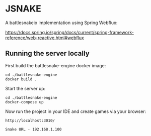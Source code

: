 

# JSNAKE

A battlesnakeio implementation using Spring Webflux: 

https://docs.spring.io/spring/docs/current/spring-framework-reference/web-reactive.html#webflux

## Running the server locally

First build the battlesnake-engine docker image:

```
cd ./battlesnake-engine
docker build .
```

Start the server up:

```
cd ./battlesnake-engine
docker-compose up
```

Now run the project in your IDE and create games via your browser:

```
http://localhost:3010/

Snake URL - 192.168.1.100
```